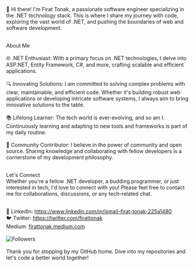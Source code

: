 <br> <br> 
👋 Hi there! I'm Firat Tonak, a passionate software engineer specializing in the .NET technology stack. This is where I share my journey with code, exploring the vast world of .NET, and pushing the boundaries of web and software development. <br> <br> 

About Me <br> <br> 
🌐 .NET Enthusiast: With a primary focus on .NET technologies, I delve into ASP.NET, Entity Framework, C#, and more, crafting scalable and efficient applications. <br> <br> 
🔍 Innovating Solutions: I am committed to solving complex problems with clear, maintainable, and efficient code. Whether it's building robust web applications or developing intricate software systems, I always aim to bring innovative solutions to the table. <br> <br> 
📚 Lifelong Learner: The tech world is ever-evolving, and so am I. Continuously learning and adapting to new tools and frameworks is part of my daily routine. <br> <br> 
👥 Community Contributor: I believe in the power of community and open source. Sharing knowledge and collaborating with fellow developers is a cornerstone of my development philosophy. <br> <br> 

Let's Connect <br> 
Whether you're a fellow .NET developer, a budding programmer, or just interested in tech, I'd love to connect with you! Please feel free to contact me for collaborations, discussions, or any tech-related chat. <br> <br> 

💼 LinkedIn: https://www.linkedin.com/in/ismail-firat-tonak-225a1480 <br> 
🐦 Twitter: https://twitter.com/firattonak <br> 
Medium: [firattonak.medium.com](https://firattonak.medium.com/) <br> <br> 
![Followers](https://img.shields.io/github/followers/frttnk?style=social) <br> <br> 
Thank you for stopping by my GitHub home. Dive into my repositories and let's code a better world together!
